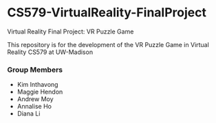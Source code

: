 # CS579-VirtualReality-FinalProject
Virtual Reality Final Project: VR Puzzle Game 

This repository is for the development of the VR Puzzle Game in Virtual Reality CS579 at UW-Madison 

### Group Members
* Kim Inthavong 
* Maggie Hendon
* Andrew Moy
* Annalise Ho
* Diana Li
